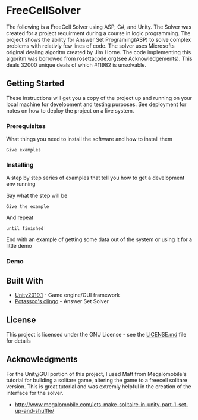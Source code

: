 # FreeCellSolver

The following is a FreeCell Solver using ASP, C#, and Unity. The Solver was created for a project requirment during a course in logic programming. The project shows the ability for Answer Set Programing(ASP) to solve complex problems with relativly few lines of code. The solver uses Microsofts original dealing algoritm created by Jim Horne. The code implementing this algoritm was borrowed from rosettacode.org(see Acknowledgements). This deals 32000 unique deals of which #11982 is unsolvable. 


## Getting Started

These instructions will get you a copy of the project up and running on your local machine for development and testing purposes. See deployment for notes on how to deploy the project on a live system.

### Prerequisites

What things you need to install the software and how to install them

```
Give examples
```

### Installing

A step by step series of examples that tell you how to get a development env running

Say what the step will be

```
Give the example
```

And repeat

```
until finished
```

End with an example of getting some data out of the system or using it for a little demo

### Demo


## Built With

* [Unity2019.1](https://docs.unity3d.com/Manual/index.html) - Game engine/GUI framework
* [Potassco's clingo](https://potassco.org/) - Answer Set Solver

## License

This project is licensed under the GNU License - see the [LICENSE.md](LICENSE.md) file for details

## Acknowledgments

For the Unity/GUI portion of this project, I used Matt from Megalomobile's tutorial for building a solitare game, altering the game to a freecell solitare version. This is great tutorial and was extremly helpful in the creation of the interface for the solver.
* http://www.megalomobile.com/lets-make-solitaire-in-unity-part-1-set-up-and-shuffle/


